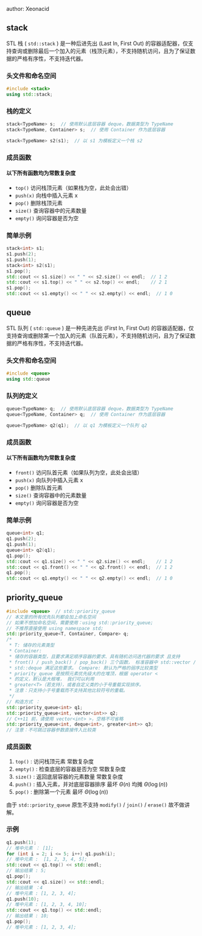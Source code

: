 author: Xeonacid

## stack

STL 栈 ( `std::stack` ) 是一种后进先出 (Last In, First Out) 的容器适配器，仅支持查询或删除最后一个加入的元素（栈顶元素），不支持随机访问，且为了保证数据的严格有序性，不支持迭代器。

### 头文件和命名空间

```cpp
#include <stack>
using std::stack;
```

### 栈的定义

```cpp
stack<TypeName> s;  // 使用默认底层容器 deque，数据类型为 TypeName
stack<TypeName, Container> s;  // 使用 Container 作为底层容器

stack<TypeName> s2(s1);  // 以 s1 为模板定义一个栈 s2
```

### 成员函数

#### 以下所有函数均为常数复杂度

-  `top()` 访问栈顶元素（如果栈为空，此处会出错）
-  `push(x)` 向栈中插入元素 x
-  `pop()` 删除栈顶元素
-  `size()` 查询容器中的元素数量
-  `empty()` 询问容器是否为空

### 简单示例

```cpp
stack<int> s1;
s1.push(2);
s1.push(1);
stack<int> s2(s1);
s1.pop();
std::cout << s1.size() << " " << s2.size() << endl;  // 1 2
std::cout << s1.top() << " " << s2.top() << endl;    // 2 1
s1.pop();
std::cout << s1.empty() << " " << s2.empty() << endl;  // 1 0
```

## queue

STL 队列 ( `std::queue` ) 是一种先进先出 (First In, First Out) 的容器适配器，仅支持查询或删除第一个加入的元素（队首元素），不支持随机访问，且为了保证数据的严格有序性，不支持迭代器。

### 头文件和命名空间

```cpp
#include <queue>
using std::queue
```

### 队列的定义

```cpp
queue<TypeName> q;  // 使用默认底层容器 deque，数据类型为 TypeName
queue<TypeName, Container> q;  // 使用 Container 作为底层容器

queue<TypeName> q2(q1);  // 以 q1 为模板定义一个队列 q2
```

### 成员函数

#### 以下所有函数均为常数复杂度

-  `front()` 访问队首元素（如果队列为空，此处会出错）
-  `push(x)` 向队列中插入元素 x
-  `pop()` 删除队首元素
-  `size()` 查询容器中的元素数量
-  `empty()` 询问容器是否为空

### 简单示例

```cpp
queue<int> q1;
q1.push(2);
q1.push(1);
queue<int> q2(q1);
q1.pop();
std::cout << q1.size() << " " << q2.size() << endl;    // 1 2
std::cout << q1.front() << " " << q2.front() << endl;  // 1 2
q1.pop();
std::cout << q1.empty() << " " << q2.empty() << endl;  // 1 0
```

## priority_queue

```cpp
#include <queue>  // std::priority_queue
// 本文里的所有优先队列都会加上命名空间
// 如果不想加命名空间，需要使用：using std::priority_queue;
// 不推荐直接使用 using namespace std;
std::priority_queue<T, Container, Compare> q;
/*
 * T: 储存的元素类型
 * Container:
 * 储存的容器类型，且要求满足顺序容器的要求、具有随机访问迭代器的要求 且支持
 * front() / push_back() / pop_back() 三个函数， 标准容器中 std::vector /
 * std::deque 满足这些要求。 Compare: 默认为严格的弱序比较类型
 * priority_queue 是按照元素优先级大的在堆顶，根据 operator <
 * 的定义，默认是大根堆， 我们可以利用
 * greater<T>（若支持），或者自定义类的小于号重载实现排序。
 * 注意：只支持小于号重载而不支持其他比较符号的重载。
 */
// 构造方式 ：
std::priority_queue<int> q1;
std::priority_queue<int, vector<int>> q2;
// C++11 前，请使用 vector<int> >，空格不可省略
std::priority_queue<int, deque<int>, greater<int>> q3;
// 注意：不可跳过容器参数直接传入比较类
```

### 成员函数

1.  `top()` : 访问栈顶元素 常数复杂度
2.  `empty()` : 检查底层的容器是否为空 常数复杂度
3.  `size()` : 返回底层容器的元素数量 常数复杂度
4.  `push()` : 插入元素，并对底层容器排序 最坏 $\Theta(n)$ 均摊 $\Theta(\log(n))$ 
5.  `pop()` : 删除第一个元素 最坏 $\Theta(\log(n))$ 

由于 `std::priority_queue` 原生不支持 `modify()` / `join()` / `erase()` 故不做讲解。

### 示例

```cpp
q1.push(1);
// 堆中元素 ： [1];
for (int i = 2; i <= 5; i++) q1.push(i);
// 堆中元素 :  [1, 2, 3, 4, 5];
std::cout << q1.top() << std::endl;
// 输出结果 : 5;
q1.pop();
std::cout << q1.size() << std::endl;
// 输出结果 ：4
// 堆中元素 : [1, 2, 3, 4];
q1.push(10);
// 堆中元素 : [1, 2, 3, 4, 10];
std::cout << q1.top() << std::endl;
// 输出结果 : 10;
q1.pop();
// 堆中元素 : [1, 2, 3, 4];
```
